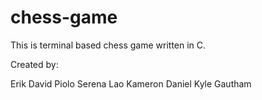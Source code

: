 # chess-game

This is terminal based chess game written in C.

Created by:

Erik David Piolo
Serena Lao
Kameron
Daniel
Kyle
Gautham
